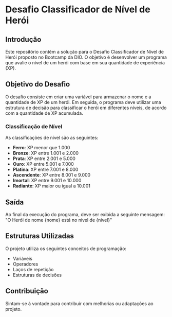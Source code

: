 # Desafio Classificador de Nível de Herói

## Introdução

Este repositório contém a solução para o Desafio Classificador de Nível de Herói proposto no Bootcamp da DIO. O objetivo é desenvolver um programa que avalie o nível de um herói com base em sua quantidade de experiência (XP).

## Objetivo do Desafio

O desafio consiste em criar uma variável para armazenar o nome e a quantidade de XP de um herói. Em seguida, o programa deve utilizar uma estrutura de decisão para classificar o herói em diferentes níveis, de acordo com a quantidade de XP acumulada.

### Classificação de Nível

As classificações de nível são as seguintes:

- **Ferro**: XP menor que 1.000
- **Bronze**: XP entre 1.001 e 2.000
- **Prata**: XP entre 2.001 e 5.000
- **Ouro**: XP entre 5.001 e 7.000
- **Platina**: XP entre 7.001 e 8.000
- **Ascendente**: XP entre 8.001 e 9.000
- **Imortal**: XP entre 9.001 e 10.000
- **Radiante**: XP maior ou igual a 10.001

## Saída

Ao final da execução do programa, deve ser exibida a seguinte mensagem:
"O Herói de nome {nome} está no nível de {nivel}"

## Estruturas Utilizadas

O projeto utiliza os seguintes conceitos de programação:

- Variáveis
- Operadores
- Laços de repetição
- Estruturas de decisões

## Contribuição

Sintam-se à vontade para contribuir com melhorias ou adaptações ao projeto.
